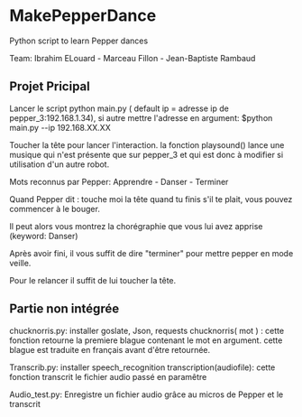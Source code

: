 # MakePepperDance
Python script to learn Pepper dances

Team: Ibrahim ELouard - Marceau Fillon - Jean-Baptiste Rambaud



## Projet Pricipal 

Lancer le script python main.py ( default ip = adresse ip de pepper_3:192.168.1.34), si autre mettre l'adresse en argument:
$python main.py --ip 192.168.XX.XX

Toucher la tête pour lancer l'interaction.
la fonction playsound() lance une musique qui n'est présente que sur pepper_3 et qui est donc à modifier si utilisation d'un autre robot.


Mots reconnus par Pepper: Apprendre - Danser - Terminer


Quand Pepper dit : touche moi la tête quand tu finis s'il te plait, vous pouvez commencer à le bouger.


Il peut alors vous montrez la chorégraphie que vous lui avez apprise (keyword: Danser)


Après avoir fini, il vous suffit de dire "terminer" pour mettre pepper en mode veille.


Pour le relancer il suffit de lui toucher la tête.



## Partie non intégrée

chucknorris.py: 
  installer goslate, Json, requests
  chucknorris( mot ) : cette fonction retourne la premiere blague contenant le mot en argument. cette blague est traduite en français avant d'être retournée.
  
Transcrib.py:
  installer speech_recognition
  transcription(audiofile): cette fonction transcrit le fichier audio passé en paramêtre
  
Audio_test.py:
  Enregistre un fichier audio grâce au micros de Pepper et le transcrit
